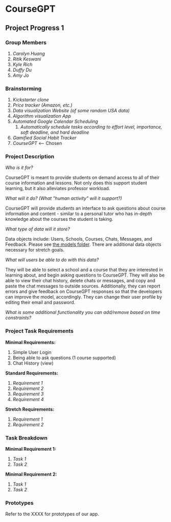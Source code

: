 # CourseGPT

## Project Progress 1

### Group Members

1. _Carolyn Huang_
2. _Ritik Keswani_
3. _Kyle Rich_
4. _Duffy Du_
5. _Amy Jo_

### Brainstorming

1. _Kickstarter clone_
2. _Price tracker (Amazon, etc.)_
3. _Data visualization Website (of some random USA data)_
4. _Algorithm visualization App_
5. _Automated Google Calendar Scheduling_
    1. _Automatically schedule tasks according to effort level, importance, soft
       deadline, and hard deadline_
6. _Gamified Social Habit Tracker_
7. _CourseGPT_ <-- Chosen

### Project Description

_Who is it for?_

CourseGPT is meant to provide students on demand access to all of their course
information and lessons. Not only does this support student learning, but it
also alleviates professor workload.

_What will it do? (What "human activity" will it support?)_

CourseGPT will provide students an interface to ask questions about course
information and content - similar to a personal tutor who has in-depth knowledge
about the courses the student is taking.

_What type of data will it store?_

Data objects include: Users, Schools, Courses, Chats, Messages, and Feedback.
Please see [the models folder](server/models). There are additional data objects
necessary for stretch goals.

_What will users be able to do with this data?_

They will be able to select a school and a course that they are interested in
learning about, and begin asking questions to CourseGPT.
They will also be able to view their chat history, delete chats or messages, and
copy and paste the chat messages to outside sources. Additionally, they can
report errors and give feedback on CourseGPT responses so that the developers
can improve the model, accordingly. They can
change their user profile by editing their email and password.

_What is some additional functionality you can add/remove based on time
constraints?_

### Project Task Requirements

**Minimal Requirements:**

1. Simple User Login
2. Being able to ask questions (1 course supported)
3. Chat History (view)

**Standard Requirements:**

1. _Requirement 1_
2. _Requirement 2_
3. _Requirement 3_
4. _Requirement 4_

**Stretch Requirements:**

1. _Requirement 1_
2. _Requirement 2_

### Task Breakdown

**Minimal Requirement 1:**

1. _Task 1_
2. _Task 2_

**Minimal Requirement 2:**

1. _Task 1_
2. _Task 2_

### Prototypes

Refer to the XXXX for prototypes of our app.
